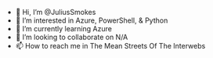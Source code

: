 - 👋 Hi, I’m @JuliusSmokes
- 👀 I’m interested in Azure, PowerShell, & Python
- 🌱 I’m currently learning Azure
- 💞️ I’m looking to collaborate on N/A
- 📫 How to reach me in The Mean Streets Of The Interwebs

<!---
JuliusSmokes/JuliusSmokes is a ✨ special ✨ repository because its `README.md` (this file) appears on your GitHub profile.
You can click the Preview link to take a look at your changes.
--->
